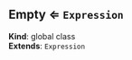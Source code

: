 <a name="Empty"></a>

## Empty ⇐ <code>Expression</code>
**Kind**: global class  
**Extends**: <code>Expression</code>  
